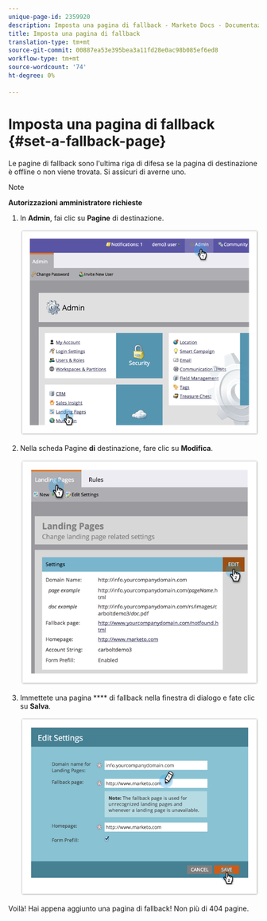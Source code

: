 ```yaml
---
unique-page-id: 2359920
description: Imposta una pagina di fallback - Marketo Docs - Documentazione prodotto
title: Imposta una pagina di fallback
translation-type: tm+mt
source-git-commit: 00887ea53e395bea3a11fd28e0ac98b085ef6ed8
workflow-type: tm+mt
source-wordcount: '74'
ht-degree: 0%

---
```



# Imposta una pagina di fallback {#set-a-fallback-page}

Le pagine di fallback sono l&#39;ultima riga di difesa se la pagina di destinazione è offline o non viene trovata. Si assicuri di averne uno.

>[!NOTE]
>
>**Autorizzazioni amministratore richieste**

1. In **Admin**, fai clic su **Pagine** di destinazione.

   ![](assets/image2014-9-10-12-3a7-3a22.png)

1. Nella scheda Pagine **di** destinazione, fare clic su **Modifica**.

   ![](assets/image2014-9-10-12-3a7-3a5.png)

1. Immettete una pagina **** di fallback nella finestra di dialogo e fate clic su **Salva**.

   ![](assets/image2014-9-10-12-3a6-3a2.png)

Voilà! Hai appena aggiunto una pagina di fallback! Non più di 404 pagine.